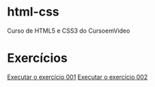 # html-css
 Curso de HTML5 e CSS3 do CursoemVideo

<h1>Exercícios</h1>
<a href="https://leonardoclerton.github.io/html-css/exercicios/ex001/">Executar o exercício 001</a>
<a href="https://leonardoclerton.github.io/html-css/exercicios/ex002/">Executar o exercício 002</a>